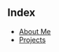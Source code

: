 ## Index

- [About Me](https://jess-spayd.github.io/about)
- [Projects](https://jess-spayd.github.io/projects)
